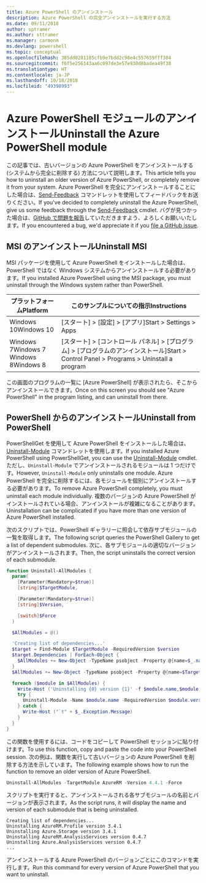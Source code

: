 ```yaml
---
title: Azure PowerShell のアンインストール
description: Azure PowerShell の完全アンインストールを実行する方法
ms.date: 09/11/2018
author: sptramer
ms.author: sttramer
ms.manager: carmonm
ms.devlang: powershell
ms.topic: conceptual
ms.openlocfilehash: 385dd0281185cfb9e7bdd2c98e4c557659fff384
ms.sourcegitcommit: f6f5e256143aa6c097de3e57e930d8badea49f30
ms.translationtype: HT
ms.contentlocale: ja-JP
ms.lasthandoff: 10/18/2018
ms.locfileid: "49398993"
---
```

# <a name="uninstall-the-azure-powershell-module"></a><span data-ttu-id="686e7-103">Azure PowerShell モジュールのアンインストール</span><span class="sxs-lookup"><span data-stu-id="686e7-103">Uninstall the Azure PowerShell module</span></span>

<span data-ttu-id="686e7-104">この記事では、古いバージョンの Azure PowerShell をアンインストールする (システムから完全に削除する) 方法について説明します。</span><span class="sxs-lookup"><span data-stu-id="686e7-104">This article tells you how to uninstall an older version of Azure PowerShell, or completely remove it from your system.</span></span> <span data-ttu-id="686e7-105">Azure PowerShell を完全にアンインストールすることにした場合は、[Send-Feedback](/powershell/module/azurerm.profile/send-feedback) コマンドレットを使用してフィードバックをお送りください。</span><span class="sxs-lookup"><span data-stu-id="686e7-105">If you've decided to completely uninstall the Azure PowerShell, give us some feedback through the [Send-Feedback](/powershell/module/azurerm.profile/send-feedback) cmdlet.</span></span>
<span data-ttu-id="686e7-106">バグが見つかった場合は、[GitHub で問題を報告](https://github.com/azure/azure-powershell/issues)していただきますよう、よろしくお願いいたします。</span><span class="sxs-lookup"><span data-stu-id="686e7-106">If you encountered a bug, we'd appreciate it if you [file a GitHub issue](https://github.com/azure/azure-powershell/issues).</span></span>

## <a name="uninstall-msi"></a><span data-ttu-id="686e7-107">MSI のアンインストール</span><span class="sxs-lookup"><span data-stu-id="686e7-107">Uninstall MSI</span></span>

<span data-ttu-id="686e7-108">MSI パッケージを使用して Azure PowerShell をインストールした場合は、PowerShell ではなく Windows システムからアンインストールする必要があります。</span><span class="sxs-lookup"><span data-stu-id="686e7-108">If you installed Azure PowerShell using the MSI package, you must uninstall through the Windows system rather than PowerShell.</span></span>

| <span data-ttu-id="686e7-109">プラットフォーム</span><span class="sxs-lookup"><span data-stu-id="686e7-109">Platform</span></span> | <span data-ttu-id="686e7-110">このサンプルについての指示</span><span class="sxs-lookup"><span data-stu-id="686e7-110">Instructions</span></span> |
|----------|--------------|
| <span data-ttu-id="686e7-111">Windows 10</span><span class="sxs-lookup"><span data-stu-id="686e7-111">Windows 10</span></span> | <span data-ttu-id="686e7-112">[スタート] > [設定] > [アプリ]</span><span class="sxs-lookup"><span data-stu-id="686e7-112">Start > Settings > Apps</span></span> |
| <span data-ttu-id="686e7-113">Windows 7</span><span class="sxs-lookup"><span data-stu-id="686e7-113">Windows 7</span></span> </br><span data-ttu-id="686e7-114">Windows 8</span><span class="sxs-lookup"><span data-stu-id="686e7-114">Windows 8</span></span> | <span data-ttu-id="686e7-115">[スタート] > [コントロール パネル] > [プログラム] > [プログラムのアンインストール]</span><span class="sxs-lookup"><span data-stu-id="686e7-115">Start > Control Panel > Programs > Uninstall a program</span></span> |

<span data-ttu-id="686e7-116">この画面のプログラムの一覧に [Azure PowerShell] が表示されたら、そこからアンインストールできます。</span><span class="sxs-lookup"><span data-stu-id="686e7-116">Once on this screen you should see "Azure PowerShell" in the program listing, and can uninstall from there.</span></span>

## <a name="uninstall-from-powershell"></a><span data-ttu-id="686e7-117">PowerShell からのアンインストール</span><span class="sxs-lookup"><span data-stu-id="686e7-117">Uninstall from PowerShell</span></span>

<span data-ttu-id="686e7-118">PowerShellGet を使用して Azure PowerShell をインストールした場合は、[Uninstall-Module](/powershell/module/powershellget/uninstall-module) コマンドレットを使用します。</span><span class="sxs-lookup"><span data-stu-id="686e7-118">If you installed Azure PowerShell using PowerShellGet, you can use the [Uninstall-Module](/powershell/module/powershellget/uninstall-module) cmdlet.</span></span> <span data-ttu-id="686e7-119">ただし、`Uninstall-Module` でアンインストールされるモジュールは 1 つだけです。</span><span class="sxs-lookup"><span data-stu-id="686e7-119">However, `Uninstall-Module` only uninstalls one module.</span></span> <span data-ttu-id="686e7-120">Azure PowerShell を完全に削除するには、各モジュールを個別にアンインストールする必要があります。</span><span class="sxs-lookup"><span data-stu-id="686e7-120">To remove Azure PowerShell completely, you must uninstall each module individually.</span></span> <span data-ttu-id="686e7-121">複数のバージョンの Azure PowerShell がインストールされている場合、アンインストールが複雑になることがあります。</span><span class="sxs-lookup"><span data-stu-id="686e7-121">Uninstallation can be complicated if you have more than one version of Azure PowerShell installed.</span></span>

<span data-ttu-id="686e7-122">次のスクリプトでは、PowerShell ギャラリーに照会して依存サブモジュールの一覧を取得します。</span><span class="sxs-lookup"><span data-stu-id="686e7-122">The following script queries the PowerShell Gallery to get a list of dependent submodules.</span></span> <span data-ttu-id="686e7-123">次に、各サブモジュールの適切なバージョンがアンインストールされます。</span><span class="sxs-lookup"><span data-stu-id="686e7-123">Then, the script uninstalls the correct version of each submodule.</span></span>

```powershell
function Uninstall-AllModules {
  param(
    [Parameter(Mandatory=$true)]
    [string]$TargetModule,

    [Parameter(Mandatory=$true)]
    [string]$Version,

    [switch]$Force
  )

  $AllModules = @()

  'Creating list of dependencies...'
  $target = Find-Module $TargetModule -RequiredVersion $version
  $target.Dependencies | ForEach-Object {
    $AllModules += New-Object -TypeName psobject -Property @{name=$_.name; version=$_.requiredversion}
  }
  $AllModules += New-Object -TypeName psobject -Property @{name=$TargetModule; version=$Version}

  foreach ($module in $AllModules) {
    Write-Host ('Uninstalling {0} version {1}' -f $module.name,$module.version)
    try {
      Uninstall-Module -Name $module.name -RequiredVersion $module.version -Force:$Force -ErrorAction Stop
    } catch {
      Write-Host ("`t" + $_.Exception.Message)
    }
  }
}
```

<span data-ttu-id="686e7-124">この関数を使用するには、コードをコピーして PowerShell セッションに貼り付けます。</span><span class="sxs-lookup"><span data-stu-id="686e7-124">To use this function, copy and paste the code into your PowerShell session.</span></span> <span data-ttu-id="686e7-125">次の例は、関数を実行して古いバージョンの Azure PowerShell を削除する方法を示しています。</span><span class="sxs-lookup"><span data-stu-id="686e7-125">The following example shows how to run the function to remove an older version of Azure PowerShell.</span></span>

```powershell
Uninstall-AllModules -TargetModule AzureRM -Version 4.4.1 -Force
```

<span data-ttu-id="686e7-126">スクリプトを実行すると、アンインストールされる各サブモジュールの名前とバージョンが表示されます。</span><span class="sxs-lookup"><span data-stu-id="686e7-126">As the script runs, it will display the name and version of each submodule that is being uninstalled.</span></span>

```output
Creating list of dependencies...
Uninstalling AzureRM.Profile version 3.4.1
Uninstalling Azure.Storage version 3.4.1
Uninstalling AzureRM.AnalysisServices version 0.4.7
Uninstalling Azure.AnalysisServices version 0.4.7
...
```

<span data-ttu-id="686e7-127">アンインストールする Azure PowerShell のバージョンごとにこのコマンドを実行します。</span><span class="sxs-lookup"><span data-stu-id="686e7-127">Run this command for every version of Azure PowerShell that you want to uninstall.</span></span>
